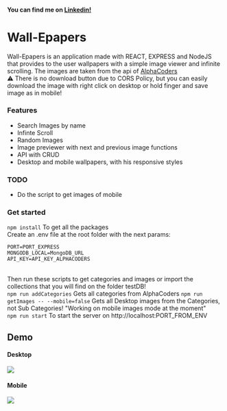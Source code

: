 #### You can find me on [Linkedin!](https://www.linkedin.com/in/aitor-navarrete/)

# Wall-Epapers

Wall-Epapers is an application made with REACT, EXPRESS and NodeJS that provides to the user wallpapers with a simple image viewer and infinite scrolling. The images are taken from the api of [AlphaCoders](https://wall.alphacoders.com/api.php)<br/>
:warning: There is no download button due to CORS Policy, but you can easily download the image with right click on desktop or hold finger and save image as in mobile!

### Features
- Search Images by name
- Infinte Scroll
- Random Images
- Image previewer with next and previous image functions
- API with CRUD
- Desktop and mobile wallpapers, with his responsive styles

### TODO
- Do the script to get images of mobile

### Get started
`npm install` To get all the packages<br/>
Create an .env file at the root folder with the next params:
```
PORT=PORT_EXPRESS
MONGODB_LOCAL=MongoDB_URL
API_KEY=API_KEY_ALPHACODERS
```
<br/>Then run these scripts to get categories and images or import the collections that you will find on the folder testDB! <br/>
`npm run addCategories` Gets all categories from AlphaCoders
`npm run getImages -- --mobile=false` Gets all Desktop images from the Categories, not Sub Categories! "Working on mobile images mode at the moment"
<br/>
`npm run start` To start the server on http://localhost:PORT_FROM_ENV
  
## Demo
#### Desktop
![](https://s8.gifyu.com/images/wallepapers_edit_0.gif)
  
#### Mobile
![](https://s8.gifyu.com/images/wallepapers_edit_1.gif)